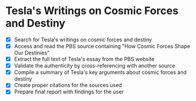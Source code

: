 # Tesla's Writings on Cosmic Forces and Destiny

- [x] Search for Tesla's writings on cosmic forces and destiny
- [x] Access and read the PBS source containing "How Cosmic Forces Shape Our Destinies"
- [x] Extract the full text of Tesla's essay from the PBS website
- [x] Validate the authenticity by cross-referencing with another source
- [x] Compile a summary of Tesla's key arguments about cosmic forces and destiny
- [x] Create proper citations for the sources used
- [x] Prepare final report with findings for the user
